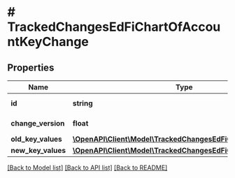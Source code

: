# # TrackedChangesEdFiChartOfAccountKeyChange

## Properties

Name | Type | Description | Notes
------------ | ------------- | ------------- | -------------
**id** | **string** | Resource identifier | [optional]
**change_version** | **float** | Change version | [optional]
**old_key_values** | [**\OpenAPI\Client\Model\TrackedChangesEdFiChartOfAccountKey**](TrackedChangesEdFiChartOfAccountKey.md) |  | [optional]
**new_key_values** | [**\OpenAPI\Client\Model\TrackedChangesEdFiChartOfAccountKey**](TrackedChangesEdFiChartOfAccountKey.md) |  | [optional]

[[Back to Model list]](../../README.md#models) [[Back to API list]](../../README.md#endpoints) [[Back to README]](../../README.md)
